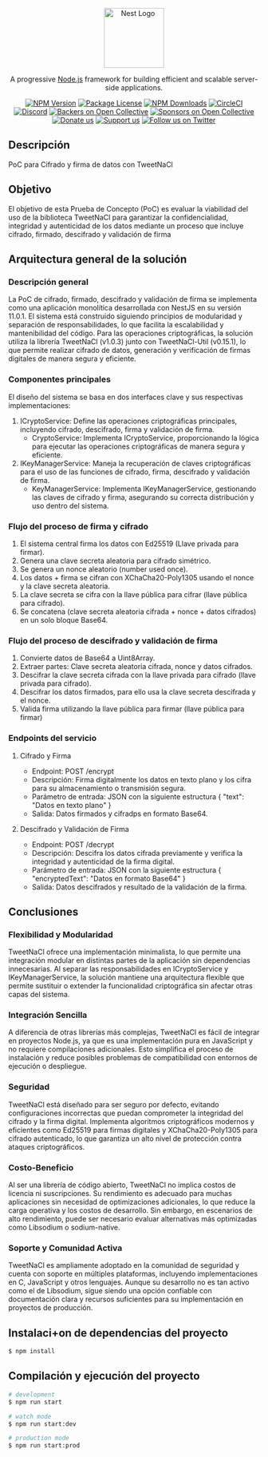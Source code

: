 <p align="center">
  <a href="http://nestjs.com/" target="blank"><img src="https://nestjs.com/img/logo-small.svg" width="120" alt="Nest Logo" /></a>
</p>

[circleci-image]: https://img.shields.io/circleci/build/github/nestjs/nest/master?token=abc123def456
[circleci-url]: https://circleci.com/gh/nestjs/nest

  <p align="center">A progressive <a href="http://nodejs.org" target="_blank">Node.js</a> framework for building efficient and scalable server-side applications.</p>
    <p align="center">
<a href="https://www.npmjs.com/~nestjscore" target="_blank"><img src="https://img.shields.io/npm/v/@nestjs/core.svg" alt="NPM Version" /></a>
<a href="https://www.npmjs.com/~nestjscore" target="_blank"><img src="https://img.shields.io/npm/l/@nestjs/core.svg" alt="Package License" /></a>
<a href="https://www.npmjs.com/~nestjscore" target="_blank"><img src="https://img.shields.io/npm/dm/@nestjs/common.svg" alt="NPM Downloads" /></a>
<a href="https://circleci.com/gh/nestjs/nest" target="_blank"><img src="https://img.shields.io/circleci/build/github/nestjs/nest/master" alt="CircleCI" /></a>
<a href="https://discord.gg/G7Qnnhy" target="_blank"><img src="https://img.shields.io/badge/discord-online-brightgreen.svg" alt="Discord"/></a>
<a href="https://opencollective.com/nest#backer" target="_blank"><img src="https://opencollective.com/nest/backers/badge.svg" alt="Backers on Open Collective" /></a>
<a href="https://opencollective.com/nest#sponsor" target="_blank"><img src="https://opencollective.com/nest/sponsors/badge.svg" alt="Sponsors on Open Collective" /></a>
  <a href="https://paypal.me/kamilmysliwiec" target="_blank"><img src="https://img.shields.io/badge/Donate-PayPal-ff3f59.svg" alt="Donate us"/></a>
    <a href="https://opencollective.com/nest#sponsor"  target="_blank"><img src="https://img.shields.io/badge/Support%20us-Open%20Collective-41B883.svg" alt="Support us"></a>
  <a href="https://twitter.com/nestframework" target="_blank"><img src="https://img.shields.io/twitter/follow/nestframework.svg?style=social&label=Follow" alt="Follow us on Twitter"></a>
</p>
  <!--[![Backers on Open Collective](https://opencollective.com/nest/backers/badge.svg)](https://opencollective.com/nest#backer)
  [![Sponsors on Open Collective](https://opencollective.com/nest/sponsors/badge.svg)](https://opencollective.com/nest#sponsor)-->

## Descripción

PoC para Cifrado y firma de datos con TweetNaCl

## Objetivo

El objetivo de esta Prueba de Concepto (PoC) es evaluar la viabilidad del uso de la biblioteca TweetNaCl para garantizar la confidencialidad, integridad y autenticidad de los datos mediante un proceso que incluye cifrado, firmado, descifrado y validación de firma

## Arquitectura general de la solución
### Descripción general
La PoC de cifrado, firmado, descifrado y validación de firma se implementa como una aplicación monolítica desarrollada con NestJS en su versión 11.0.1. El sistema está construido siguiendo principios de modularidad y separación de responsabilidades, lo que facilita la escalabilidad y mantenibilidad del código.
Para las operaciones criptográficas, la solución utiliza la librería TweetNaCl (v1.0.3) junto con TweetNaCl-Util (v0.15.1), lo que permite realizar cifrado de datos, generación y verificación de firmas digitales de manera segura y eficiente.

### Componentes principales
El diseño del sistema se basa en dos interfaces clave y sus respectivas implementaciones:
1. ICryptoService: Define las operaciones criptográficas principales, incluyendo cifrado, descifrado, firma y validación de firma.
    * CryptoService: Implementa ICryptoService, proporcionando la lógica para ejecutar las operaciones criptográficas de manera segura y eficiente.
2. IKeyManagerService: Maneja la recuperación de claves criptográficas para el uso de las funciones de cifrado, firma, descifrado y validación de firma.
    * KeyManagerService: Implementa IKeyManagerService, gestionando las claves de cifrado y firma, asegurando su correcta distribución y uso dentro del sistema.

### Flujo del proceso de firma y cifrado
1. El sistema central firma los datos con Ed25519 (Llave privada para firmar).
2. Genera una clave secreta aleatoria para cifrado simétrico.
3. Se genera un nonce aleatorio (number used once).
4. Los datos + firma se cifran con XChaCha20-Poly1305 usando el nonce y la clave secreta aleatoria.
5. La clave secreta se cifra con la llave pública para cifrar (llave pública para cifrado).
6. Se concatena (clave secreta aleatoria cifrada + nonce + datos cifrados) en un solo bloque Base64.

### Flujo del proceso de descifrado y validación de firma

1. Convierte datos de Base64 a Uint8Array.
2. Extraer partes: Clave secreta aleatoria cifrada, nonce y datos cifrados.
3. Descifrar la clave secreta cifrada con la llave privada para cifrado (llave privada para
cifrado).
4. Descifrar los datos firmados, para ello usa la clave secreta descifrada y el nonce.
5. Valida firma utilizando la llave pública para firmar (llave pública para firmar)

### Endpoints del servicio
1. Cifrado y Firma
    * Endpoint: POST /encrypt
    * Descripción: Firma digitalmente los datos en texto plano y los cifra para su almacenamiento o transmisión segura.
    * Parámetro de entrada: JSON con la siguiente estructura
        {
            "text": "Datos en texto plano"
        }
    * Salida: Datos firmados y cifradps en formato Base64.

2. Descifrado y Validación de Firma
    * Endpoint: POST /decrypt
    * Descripción: Descifra los datos cifrada previamente y verifica la integridad y autenticidad de la firma digital.
    * Parámetro de entrada: JSON con la siguiente estructura
		  {
    		"encryptedText": "Datos en formato Base64"
      }
    * Salida: Datos descifrados y resultado de la validación de la firma.

## Conclusiones
### Flexibilidad y Modularidad
TweetNaCl ofrece una implementación minimalista, lo que permite una integración modular en distintas partes de la aplicación sin dependencias innecesarias. Al separar las responsabilidades en ICryptoService y IKeyManagerService, la solución mantiene una arquitectura flexible que permite sustituir o extender la funcionalidad criptográfica sin afectar otras capas del sistema.
### Integración Sencilla
A diferencia de otras librerías más complejas, TweetNaCl es fácil de integrar en proyectos Node.js, ya que es una implementación pura en JavaScript y no requiere compilaciones adicionales. Esto simplifica el proceso de instalación y reduce posibles problemas de compatibilidad con entornos de ejecución o despliegue.
### Seguridad
TweetNaCl está diseñado para ser seguro por defecto, evitando configuraciones incorrectas que puedan comprometer la integridad del cifrado y la firma digital. Implementa algoritmos criptográficos modernos y eficientes como Ed25519 para firmas digitales y XChaCha20-Poly1305 para cifrado autenticado, lo que garantiza un alto nivel de protección contra ataques criptográficos.
### Costo-Beneficio
Al ser una librería de código abierto, TweetNaCl no implica costos de licencia ni suscripciones. Su rendimiento es adecuado para muchas aplicaciones sin necesidad de optimizaciones adicionales, lo que reduce la carga operativa y los costos de desarrollo. Sin embargo, en escenarios de alto rendimiento, puede ser necesario evaluar alternativas más optimizadas como Libsodium o sodium-native.
### Soporte y Comunidad Activa
TweetNaCl es ampliamente adoptado en la comunidad de seguridad y cuenta con soporte en múltiples plataformas, incluyendo implementaciones en C, JavaScript y otros lenguajes. Aunque su desarrollo no es tan activo como el de Libsodium, sigue siendo una opción confiable con documentación clara y recursos suficientes para su implementación en proyectos de producción.

## Instalaci+on de dependencias del proyecto

```bash
$ npm install
```

## Compilación y ejecución del proyecto

```bash
# development
$ npm run start

# watch mode
$ npm run start:dev

# production mode
$ npm run start:prod
```